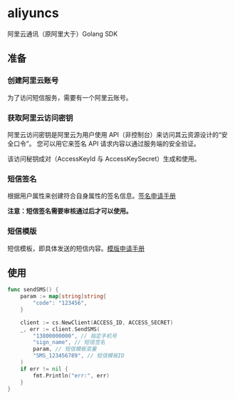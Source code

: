 # aliyuncs

阿里云通讯（原阿里大于）Golang SDK

## 准备

### 创建阿里云账号

为了访问短信服务，需要有一个阿里云账号。

### 获取阿里云访问密钥

阿里云访问密钥是阿里云为用户使用 API（非控制台）来访问其云资源设计的“安全口令”。
您可以用它来签名 API 请求内容以通过服务端的安全验证。

该访问秘钥成对（AccessKeyId 与 AccessKeySecret）生成和使用。

### 短信签名

根据用户属性来创建符合自身属性的签名信息。[签名申请手册](https://help.aliyun.com/document_detail/55327.html?spm=a2c4g.11186623.2.6.f6b36C)

**注意：短信签名需要审核通过后才可以使用。**

### 短信模版

短信模板，即具体发送的短信内容。[模版申请手册](https://help.aliyun.com/document_detail/55330.html?spm=a2c4g.11186623.2.7.f6b36C)

## 使用

```Go
func sendSMS() {
    param := map[string]string{
        "code": "123456",
    }

    client := cs.NewClient(ACCESS_ID, ACCESS_SECRET)
    _, err := client.SendSMS(
        "13800000000", // 指定手机号
        "sign_name", // 短信签名
        param, // 短信模板变量
        "SMS_123456789", // 短信模板ID
    )
    if err != nil {
        fmt.Println("err:", err)
    }
}
```
